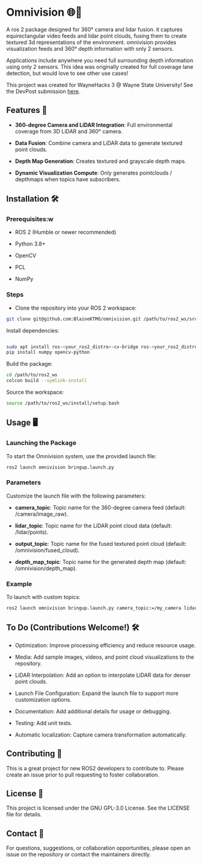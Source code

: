 # Omnivision 🌐📸

A ros 2 package designed for 360° camera and lidar fusion. it captures equirectangular video feeds and lidar point clouds, fusing them to create textured 3d representations of the environment. omnivision provides visualization feeds and 360° depth information with only 2 sensors.

Applications include anywhere you need full surrounding depth information using only 2 sensors. This idea was originally created for full coverage lane detection, but would love to see other use cases!

This project was created for WayneHacks 3 @ Wayne State University! See the DevPost submission [here](https://devpost.com/software/immersive-visual-fusion?_gl=1*j515sv*_gcl_au*MTE2NzU3NDQ5OC4xNzM3MjcwNzg2*_ga*MTU5ODMzMzgwOS4xNzM3MjcwODM1*_ga_0YHJK3Y10M*MTc0MDExNjY0OC4xNC4xLjE3NDAxMTY2ODMuMC4wLjA.).

## Features 🚀

- **360-degree Camera and LiDAR Integration**: Full environmental coverage from 3D LiDAR and 360° camera.

- **Data Fusion**: Combine camera and LiDAR data to generate textured point clouds.

- **Depth Map Generation**: Creates textured and grayscale depth maps.

- **Dynamic Visualization Compute**: Only generates pointclouds / depthmaps when topics have subscribers.

## Installation 🛠️
### Prerequisites:w


- ROS 2 (Humble or newer recommended)

- Python 3.8+

- OpenCV

- PCL

- NumPy

### Steps

- Clone the repository into your ROS 2 workspace:
```sh
git clone git@github.com:BlaineKTMO/omnivision.git /path/to/ros2_ws/src/omnivision
```
Install dependencies:
```sh

sudo apt install ros-<your_ros2_distro>-cv-bridge ros-<your_ros2_distro>-pcl-ros
pip install numpy opencv-python
```
Build the package:
```sh
cd /path/to/ros2_ws
colcon build --symlink-install
```
Source the workspace:
```sh
source /path/to/ros2_ws/install/setup.bash
```
## Usage 🖥️
### Launching the Package

To start the Omnivision system, use the provided launch file:
```sh
ros2 launch omnivision bringup.launch.py
```

### Parameters

Customize the launch file with the following parameters:

- **camera_topic**: Topic name for the 360-degree camera feed (default: /camera/image_raw).

- **lidar_topic**: Topic name for the LiDAR point cloud data (default: /lidar/points).

- **output_topic**: Topic name for the fused textured point cloud (default: /omnivision/fused_cloud).

- **depth_map_topic**: Topic name for the generated depth map (default: /omnivision/depth_map).

### Example

To launch with custom topics:
```sh
ros2 launch omnivision bringup.launch.py camera_topic:=/my_camera lidar_topic:=/my_lidar
```

## To Do (Contributions Welcome!) 🛠️

- Optimization: Improve processing efficiency and reduce resource usage.

- Media: Add sample images, videos, and point cloud visualizations to the repository.

- LiDAR Interpolation: Add an option to interpolate LiDAR data for denser point clouds.

- Launch File Configuration: Expand the launch file to support more customization options.

- Documentation: Add additional details for usage or debugging.

- Testing: Add unit tests.

- Automatic localization: Capture camera transformation automatically.

## Contributing 🤝

This is a great project for new ROS2 developers to contribute to. Please create an issue prior to pull requesting to foster collaboration.

## License 📜

This project is licensed under the GNU GPL-3.0 License. See the LICENSE file for details.

## Contact 📧

For questions, suggestions, or collaboration opportunities, please open an issue on the repository or contact the maintainers directly.